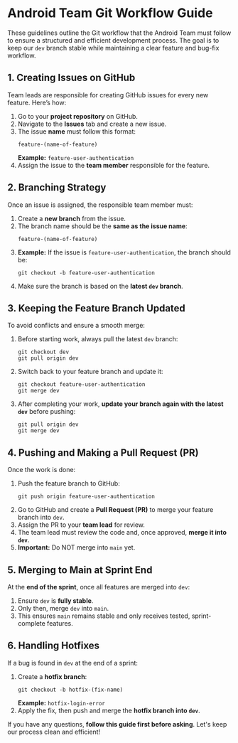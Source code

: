 # Android Team Git Workflow Guide  
These guidelines outline the Git workflow that the Android Team must follow to ensure a structured and efficient development process. The goal is to keep our `dev` branch stable while maintaining a clear feature and bug-fix workflow.

## 1. Creating Issues on GitHub
Team leads are responsible for creating GitHub issues for every new feature. Here’s how:

1. Go to your **project repository** on GitHub.
2. Navigate to the **Issues** tab and create a new issue.
3. The issue **name** must follow this format:
   ```
   feature-(name-of-feature)
   ```
   **Example:** `feature-user-authentication`
4. Assign the issue to the **team member** responsible for the feature.

## 2. Branching Strategy
Once an issue is assigned, the responsible team member must:

1. Create a **new branch** from the issue.
2. The branch name should be the **same as the issue name**:
   ```
   feature-(name-of-feature)
   ```
3. **Example:** If the issue is `feature-user-authentication`, the branch should be:
   ```
   git checkout -b feature-user-authentication
   ```
4. Make sure the branch is based on the **latest `dev` branch**.

## 3. Keeping the Feature Branch Updated
To avoid conflicts and ensure a smooth merge:

1. Before starting work, always pull the latest `dev` branch:
   ```
   git checkout dev
   git pull origin dev
   ```
2. Switch back to your feature branch and update it:
   ```
   git checkout feature-user-authentication
   git merge dev
   ```
3. After completing your work, **update your branch again with the latest `dev`** before pushing:
   ```
   git pull origin dev
   git merge dev
   ```

## 4. Pushing and Making a Pull Request (PR)
Once the work is done:

1. Push the feature branch to GitHub:
   ```
   git push origin feature-user-authentication
   ```
2. Go to GitHub and create a **Pull Request (PR)** to merge your feature branch into `dev`.
3. Assign the PR to your **team lead** for review.
4. The team lead must review the code and, once approved, **merge it into `dev`**.
5. **Important:** Do NOT merge into `main` yet.

## 5. Merging to Main at Sprint End
At the **end of the sprint**, once all features are merged into `dev`:

1. Ensure `dev` is **fully stable**.
2. Only then, merge `dev` into `main`.
3. This ensures `main` remains stable and only receives tested, sprint-complete features.

## 6. Handling Hotfixes
If a bug is found in `dev` at the end of a sprint:

1. Create a **hotfix branch**:
   ```
   git checkout -b hotfix-(fix-name)
   ```
   **Example:** `hotfix-login-error`
2. Apply the fix, then push and merge the **hotfix branch into `dev`**.

If you have any questions, **follow this guide first before asking**. Let's keep our process clean and efficient!
